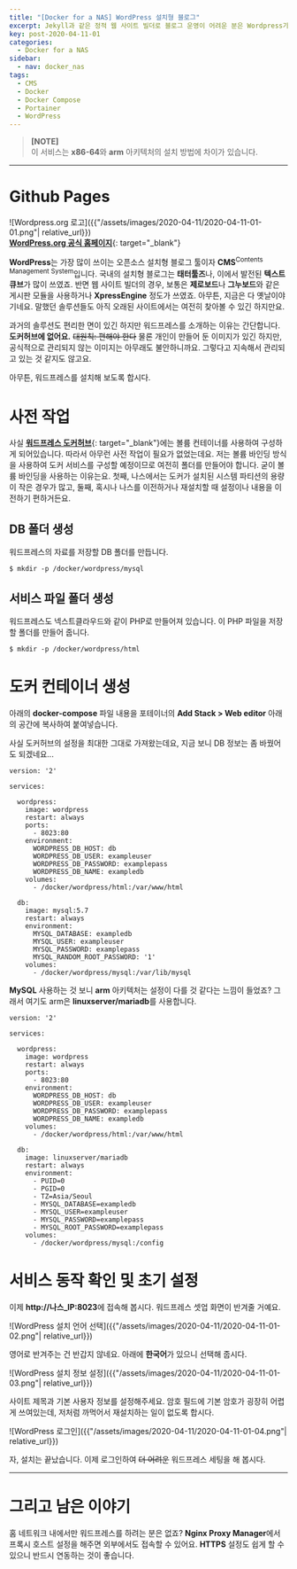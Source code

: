 ```yaml
---
title: "[Docker for a NAS] WordPress 설치형 블로그"
excerpt: Jekyll과 같은 정적 웹 사이트 빌더로 블로그 운영이 어려운 분은 Wordpress가 좋을 수 있어요. 저는 워드프레스도 쉽지 않다고 생각하지만요...
key: post-2020-04-11-01
categories:
  - Docker for a NAS
sidebar:
  - nav: docker_nas
tags:
  - CMS
  - Docker
  - Docker Compose
  - Portainer
  - WordPress
---
```


> **[NOTE]**  
> 이 서비스는 **x86-64**와 **arm** 아키텍처의 설치 방법에 차이가 있습니다.

---

# Github Pages

![Wordpress.org 로고]({{"/assets/images/2020-04-11/2020-04-11-01-01.png"| relative_url}})  
[**WordPress.org 공식 홈페이지**](https://ko.wordpress.org/){: target="_blank"}

**WordPress**는 가장 많이 쓰이는 오픈소스 설치형 블로그 툴이자 **CMS**<sup>Contents Management System</sup>입니다. 국내의 설치형 블로그는 **태터툴즈**나, 이에서 발전된 **텍스트큐브**가 많이 쓰였죠. 반면 웹 사이트 빌더의 경우, 보통은 **제로보드**나 **그누보드**와 같은 게시판 모듈을 사용하거나 **XpressEngine** 정도가 쓰였죠. 아무튼, 지금은 다 옛날이야기네요. 말했던 솔루션들도 아직 오래된 사이트에서는 여전히 찾아볼 수 있긴 하지만요.

과거의 솔루션도 편리한 면이 있긴 하지만 워드프레스를 소개하는 이유는 간단합니다. **도커허브에 없어요.** ~~대원칙: 편해야 한다~~ 물론 개인이 만들어 둔 이미지가 있긴 하지만, 공식적으로 관리되지 않는 이미지는 아무래도 불안하니까요. 그렇다고 지속해서 관리되고 있는 것 같지도 않고요.

아무튼, 워드프레스를 설치해 보도록 합시다.

# 사전 작업

사실 [**워드프레스 도커허브**](https://hub.docker.com/_/wordpress/){: target="_blank"}에는 볼륨 컨테이너를 사용하여 구성하게 되어있습니다. 따라서 아무런 사전 작업이 필요가 없었는데요. 저는 볼륨 바인딩 방식을 사용하여 도커 서비스를 구성할 예정이므로 여전히 폴더를 만들어야 합니다. 굳이 볼륨 바인딩을 사용하는 이유는요. 첫째, 나스에서는 도커가 설치된 시스템 파티션의 용량이 작은 경우가 많고, 둘째, 혹시나 나스를 이전하거나 재설치할 때 설정이나 내용을 이전하기 편하거든요.

## DB 폴더 생성

워드프레스의 자료를 저장할 DB 폴더를 만듭니다.

```
$ mkdir -p /docker/wordpress/mysql
```

## 서비스 파일 폴더 생성

워드프레스도 넥스트클라우드와 같이 PHP로 만들어져 있습니다. 이 PHP 파일을 저장할 폴더를 만들어 줍니다.

```
$ mkdir -p /docker/wordpress/html
```

# 도커 컨테이너 생성

아래의 **docker-compose** 파일 내용을 포테이너의 **Add Stack > Web editor** 아래의 공간에 복사하여 붙여넣습니다.

사실 도커허브의 설정을 최대한 그대로 가져왔는데요, 지금 보니 DB 정보는 좀 바꿨어도 되겠네요...

```
version: '2'

services:

  wordpress:
    image: wordpress
    restart: always
    ports:
      - 8023:80
    environment:
      WORDPRESS_DB_HOST: db
      WORDPRESS_DB_USER: exampleuser
      WORDPRESS_DB_PASSWORD: examplepass
      WORDPRESS_DB_NAME: exampledb
    volumes:
      - /docker/wordpress/html:/var/www/html

  db:
    image: mysql:5.7
    restart: always
    environment:
      MYSQL_DATABASE: exampledb
      MYSQL_USER: exampleuser
      MYSQL_PASSWORD: examplepass
      MYSQL_RANDOM_ROOT_PASSWORD: '1'
    volumes:
      - /docker/wordpress/mysql:/var/lib/mysql
```

**MySQL** 사용하는 것 보니 **arm** 아키텍처는 설정이 다를 것 같다는 느낌이 들었죠? 그래서 여기도 arm은 **linuxserver/mariadb**를 사용합니다.

```
version: '2'

services:

  wordpress:
    image: wordpress
    restart: always
    ports:
      - 8023:80
    environment:
      WORDPRESS_DB_HOST: db
      WORDPRESS_DB_USER: exampleuser
      WORDPRESS_DB_PASSWORD: examplepass
      WORDPRESS_DB_NAME: exampledb
    volumes:
      - /docker/wordpress/html:/var/www/html

  db:
    image: linuxserver/mariadb
    restart: always
    environment:
      - PUID=0
      - PGID=0
      - TZ=Asia/Seoul
      - MYSQL_DATABASE=exampledb
      - MYSQL_USER=exampleuser
      - MYSQL_PASSWORD=examplepass
      - MYSQL_ROOT_PASSWORD=examplepass
    volumes:
      - /docker/wordpress/mysql:/config
```

# 서비스 동작 확인 및 초기 설정

이제 **http://나스_IP:8023**에 접속해 봅시다. 워드프레스 셋업 화면이 반겨줄 거예요.

![WordPress 설치 언어 선택]({{"/assets/images/2020-04-11/2020-04-11-01-02.png"| relative_url}})

영어로 반겨주는 건 반갑지 않네요. 아래에 **한국어**가 있으니 선택해 줍시다.

![WordPress 설치 정보 설정]({{"/assets/images/2020-04-11/2020-04-11-01-03.png"| relative_url}})

사이트 제목과 기본 사용자 정보를 설정해주세요. 암호 필드에 기본 암호가 굉장히 어렵게 쓰여있는데, 저처럼 까먹어서 재설치하는 일이 없도록 합시다.

![WordPress 로그인]({{"/assets/images/2020-04-11/2020-04-11-01-04.png"| relative_url}})

자, 설치는 끝났습니다. 이제 로그인하여 ~~더 어려운~~ 워드프레스 세팅을 해 봅시다.

---

# 그리고 남은 이야기

홈 네트워크 내에서만 워드프레스를 하려는 분은 없죠? **Nginx Proxy Manager**에서 프록시 호스트 설정을 해주면 외부에서도 접속할 수 있어요. **HTTPS** 설정도 쉽게 할 수 있으니 반드시 연동하는 것이 좋습니다.
